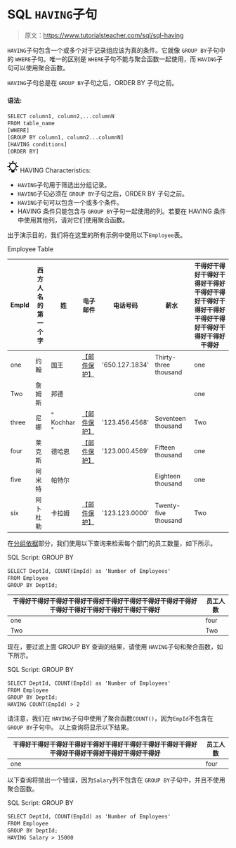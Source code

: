 # SQL  `HAVING`子句

> 原文：<https://www.tutorialsteacher.com/sql/sql-having>

`HAVING`子句包含一个或多个对于记录组应该为真的条件。它就像 `GROUP BY`子句中的 `WHERE`子句。唯一的区别是 `WHERE`子句不能与聚合函数一起使用，而 `HAVING`子句可以使用聚合函数。

`HAVING`子句总是在 `GROUP BY`子句之后，ORDER BY 子句之前。

#### 语法:

```
SELECT column1, column2,...columnN 
FROM table_name
[WHERE]
[GROUP BY column1, column2...columnN]
[HAVING conditions]
[ORDER BY] 
```

![](img/85db52f5404f0c468e1b194aa487d6a1.png)  HAVING Characteristics:

*   `HAVING`子句用于筛选出分组记录。
*   `HAVING`子句必须在 `GROUP BY`子句之后，ORDER BY 子句之前。
*   `HAVING`子句可以包含一个或多个条件。
*   HAVING 条件只能包含与 `GROUP BY`子句一起使用的列。若要在 HAVING 条件中使用其他列，请对它们使用聚合函数。

出于演示目的，我们将在这里的所有示例中使用以下`Employee`表。

Employee Table

| EmpId | 西方人名的第一个字 | 姓 | 电子邮件 | 电话号码 | 薪水 | 干得好干得好干得好干得好干得好干得好干得好干得好干得好干得好干得好干得好干得好干得好干得好干得好 |
| --- | --- | --- | --- | --- | --- | --- |
| one | 约翰 | 国王 | [【邮件保护】](/cdn-cgi/l/email-protection) | '650.127.1834' | Thirty-three thousand | one |
| Two | 詹姆斯 | 邦德 |  |  |  | one |
| three | 尼娜 | " Kochhar " | [【邮件保护】](/cdn-cgi/l/email-protection) | '123.456.4568' | Seventeen thousand | Two |
| four | 莱克斯 | 德哈恩 | [【邮件保护】](/cdn-cgi/l/email-protection) | '123.000.4569' | Fifteen thousand | one |
| five | 阿米特 | 帕特尔 |  |  | Eighteen thousand | one |
| six | 阿卜杜勒 | 卡拉姆 | [【邮件保护】](/cdn-cgi/l/email-protection) | '123.123.0000' | Twenty-five thousand | Two |

在[分组依据](/sql/sql-groupby)部分，我们使用以下查询来检索每个部门的员工数量，如下所示。

SQL Script: GROUP BY 

```
SELECT DeptId, COUNT(EmpId) as 'Number of Employees' 
FROM Employee
GROUP BY DeptId; 
```

| 干得好干得好干得好干得好干得好干得好干得好干得好干得好干得好干得好干得好干得好干得好干得好干得好 | 员工人数 |
| --- | --- |
| one | four |
| Two | Two |

现在，要过滤上面 GROUP BY 查询的结果，请使用 `HAVING`子句和聚合函数，如下所示。

SQL Script: GROUP BY 

```
SELECT DeptId, COUNT(EmpId) as 'Number of Employees' 
FROM Employee
GROUP BY DeptId;
HAVING COUNT(EmpId) > 2 
```

请注意，我们在 `HAVING`子句中使用了聚合函数`COUNT()`，因为`EmpId`不包含在 `GROUP BY`子句中。 以上查询将显示以下结果。

| 干得好干得好干得好干得好干得好干得好干得好干得好干得好干得好干得好干得好干得好干得好干得好干得好 | 员工人数 |
| --- | --- |
| one | four |

以下查询将抛出一个错误，因为`Salary`列不包含在 `GROUP BY`子句中，并且不使用聚合函数。

SQL Script: GROUP BY 

```
SELECT DeptId, COUNT(EmpId) as 'Number of Employees' 
FROM Employee
GROUP BY DeptId;
HAVING Salary > 15000 
```

